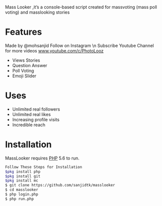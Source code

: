 



Mass Looker ,it’s a console-based script created for massvoting (mass poll voting) and masslooking stories

# Features
 Made by @mohsanjid Follow on Instagram \n
 Subscribe Youtube Channel for more videos www.youtube.com/c/PhotoLooz

  - Views Stories
  - Question Answer
  - Poll Voting
  - Emoji Slider
  
# Uses 
   - Unlimited real followers
   - Unlimited real likes
   - Increasing profile visits
   - Incredible reach
   
# Installation

MassLooker requires [PHP](https://www.php.net/) 5.6 to run.

```sh
Follow These Steps for Installation
$pkg install php
$pkg install git
$pkg install mc
$ git clone https://github.com/sanjidtk/masslooker
$ cd masslooker
$ php login.php
$ php run.php
```

